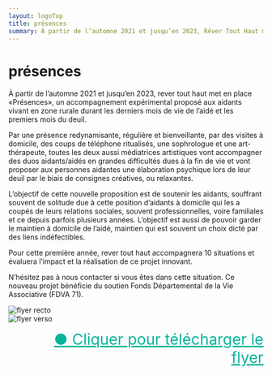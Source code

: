 ```yaml
---
layout: logoTop
title: présences
summary: À partir de l’automne 2021 et jusqu’en 2023, Rêver Tout Haut met en place «Présences», un accompagnement expérimental proposé aux aidants vivant en zone rurale durant les derniers mois de vie de l’aidé et les premiers mois du deuil. 
---
```

<h1>présences</h1>
<main>
<p class="intro-text">À partir de l’automne 2021 et jusqu’en 2023, <span class="rever-typog">rever tout haut</span> met en place «Présences», un accompagnement expérimental proposé aux aidants vivant en zone rurale durant les derniers mois de vie de l’aidé et les premiers mois du deuil.</p>

<p class="intro-text">Par une présence redynamisante, régulière et bienveillante, par des visites à domicile, des coups de téléphone ritualisés, une sophrologue et une art-thérapeute, toutes les deux aussi médiatrices artistiques vont accompagner des duos aidants/aidés en grandes difficultés dues à la fin de vie et vont proposer aux personnes aidantes une élaboration psychique lors de leur deuil par le biais de consignes créatives, ou relaxantes.</p>

<p class="intro-text">L’objectif de cette nouvelle proposition est de soutenir les aidants, souffrant souvent de solitude due à cette position d’aidants à domicile qui les a coupés de leurs relations sociales, souvent professionnelles, voire familiales et ce depuis parfois plusieurs années. 
L’objectif est aussi de pouvoir garder le maintien à domicile de l’aidé, maintien qui est souvent un choix dicté par des liens indéfectibles.</p>

<p class="intro-text">Pour cette première année, <span class="rever-typog">rever tout haut</span> accompagnera 10 situations et évaluera l’impact et la réalisation de ce projet innovant.</p>

<p class="intro-text">N’hésitez pas à nous contacter si vous êtes dans cette situation. 
Ce nouveau projet bénéficie du soutien Fonds Départemental de la Vie Associative (FDVA 71).</p>
</main>
<div class="center-big-block">
<img alt="flyer recto" src="https://res.cloudinary.com/dnxcesebo/image/upload/f_auto,q_auto/v1631675385/presences-flyer-recto_tlr5xs.jpg"><br>
<img alt="flyer verso" src="https://res.cloudinary.com/dnxcesebo/image/upload/f_auto,q_auto/v1631675384/presences-flyer-verso_iglybi.jpg">
</div>
<ul style="text-align:right;list-style-type:none">
    <li>
      <a style="color:hsl(171,93.5%,36.5%); font-size:30px" href="/media/presences-flyer.pdf" download="presences-flyer">●&nbsp;Cliquer pour télécharger le flyer</a>
    </li>
</ul>
